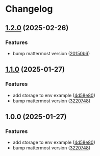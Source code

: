 # Changelog

## [1.2.0](https://github.com/NEIAAC/chat/compare/v1.1.0...v1.2.0) (2025-02-26)


### Features

* bump mattermost version ([20150b6](https://github.com/NEIAAC/chat/commit/20150b689832a9b09e745097def7262f196316e5))

## [1.1.0](https://github.com/NEIAAC/chat/compare/v1.0.0...v1.1.0) (2025-01-27)


### Features

* add storage to env example ([4d58e80](https://github.com/NEIAAC/chat/commit/4d58e80f57f7493c2550e8abce0f7929e5eaa974))
* bump mattermost version ([3220748](https://github.com/NEIAAC/chat/commit/3220748104abe0c2503ec2ae244616a9688d276c))

## 1.0.0 (2025-01-27)


### Features

* add storage to env example ([4d58e80](https://github.com/NEIAAC/chat/commit/4d58e80f57f7493c2550e8abce0f7929e5eaa974))
* bump mattermost version ([3220748](https://github.com/NEIAAC/chat/commit/3220748104abe0c2503ec2ae244616a9688d276c))
